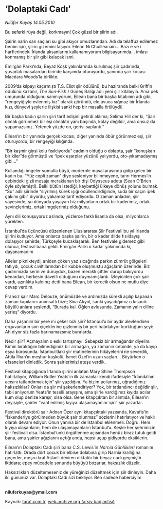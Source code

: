 # ‘Dolaptaki Cadı’

*Nilüfer Kuyaş 14.05.2010*

<div class="yazi"><p>Bu seferki rüya değil, korkmayın! Çok güzel bir şiirin adı.</p>
<p>Şairin narin sarı saçları su gibi akıyor omuzlarından. Adı da telaffuz edilemez benim için, şiirin gizemini taşıyor. Eilean Ni Chuilleanain... Bazı e ve i harflerindeki İrlanda aksanlarını kullanamıyorum bilgisayarımda... imlası konmamış bir şiir gibi kalacak ismi.</p>
<p>Emirgân Parkı’nda, Beyaz Köşk yakınlarında kurulmuş şiir çadırında, yuvarlak masalardan birinde karşımda oturuyordu, yanında şair kocası Macdara Woods’la birlikte.</p>
<p>2009’da kılpayı kaçırmıştı T.S. Eliot şiir ödülünü; bu haziranda belki Griffin ödülünü kazanır, <i>The Sun-Fish</i> / Güneş Balığı adlı yeni şiir kitabıyla. Ama pek umurunda olduğunu sanmıyorum, Eilean bana bir başka kitabının adı gibi, “rengeyiğiyle evlenmiş kız” olarak göründü, ele avuca sığmaz bir İrlanda kızı, dünyevi şeylerle ilişkisi sanki hep bir masalla örülüydü.</p>
<p>Bir başka kadın şairin şiiri tarif edişini getirdi aklıma; Selima Hill der ki, “Şair olmak görünmez bir eşi olmaktır yanı başında, kolay değildir, ama onsuz da yapamazsınız. Yetenek yüzde on, gerisi saplantı.”</p>
<p>Eilean’ın bir yanında gerçek kocası, diğer yanında öbür görünmez eşi, şiir oturuyordu, bir rengeyiği kılığında. </p>
<p>“Bir kaşmir giysi kolu fısıldıyordu” cadının olduğu o dolapta, şair “konuşkan bir kiler”de görmüştü ve “ipek eşarplar yüzünü yalıyordu, oto-yıkamadaymış gibi...” </p>
<p>Kullandığı imgeler somutla büyü, modernle masal arasında gidip gelen bir kadın bu. “Yüz cepli zaman” diye sesleniyor bilinmeyene, tanrı Hermes’in cebindeki gizli mesaja meraklanan bir dişi Odysseus adeta (Sean O’Brien öyle söylemişti). Belki bütün istediği, kaybettiği ülkeye dönüş yolunu bulmak. “Su” adlı şiirinde “sıyrılmış kürek ışığı ödüllendirdiğinde, suda bir saçın ipek çakımı gibi” diyordu, yakamoz tarif ediyordu. O zaman anladım, şiir sayesinde, şu dünyada yaşayan biz milyarların ortak bir kaderimiz, ortak sevinçlerimiz, ortak imgelerimiz olduğunu. </p>
<p>Aynı dili konuşuyoruz aslında, yüzlerce farklı lisanla da olsa, milyonlarca yürekten.</p>
<p>İstanbul’da üçüncüsü düzenlenen Uluslararası Şiir Festivali bu yıl İrlanda şiirini kutluyor. Ama onlarca başka şairin, bir o kadar dilde fısıldayışı dolaşıyor şehirde, Türkçeyle kucaklaşarak. Ben festivale gidemez gibi olunca, festival bana geldi. Emirgân Parkı o kadar yakınımda ki, dayanamadım.</p>
<p>Aileler piknikteydi, aniden çöken yaz sıcağında parkın zümrüt gölgeleri tatlıydı, çocuk cıvıltılarından bir kubbe oluşmuştu ağaçların üzerinde. Biz çadırımızda serin ve duruyduk, bazen meraklı çiftler durup bakıyordu kenardan, herkesin davetli olduğunu duymamışlardı. İzleyiciden çok şair vardı, azınlıkta kaldınız dedi bana Eilean, bir kerecik olsun ne mutlu diye cevap verdim.</p>
<p>Fransız şair Marc Delouze, önümüzde ve ardımızda sürekli açılıp kapanan zaman kapılarını anımsattı bize; Sina Akyol, sanki yaşadığımız o kısacık büyülü anlara seslendi, “Burada kal. Öğlen avlusunda. Zamanın yalın diline yerleş” diyordu.</p>
<p>Daha yaşanılır bir yere mi çeker bizi şiir? İstanbul’u bir aydır alevlendiren erguvanların son çiçeklerine gizlenmiş bir peri hatırlatıyor korktuğum şeyi: Ah diyor siz fazla barınamazsınız buralarda.</p>
<p>Nedir şiir? Açmayalım o eski tartışmayı. Sebepsiz bir armağandır diyelim. Kimin bıraktığını bilmediğimiz bir armağan, ya zamanın cebinde, ya da kayıp eşya bürosunda. İstanbul’daki şiir matinelerinin hikâyelerini ne severdik, Attila İlhan’ın meşhur kaşkolü, İsmet Özel’in uzun saçları... Büyürken o efsaneleri dinledik. Sonra şairlerimizi ateşe verdik.</p>
<p>Festival kitapçığında İrlanda şiirini anlatan Mary Shine Thompson hatırlatıyor, William Butler Yeats’in ilk zamanlar kendi ifadesiyle “İrlanda’nın acısını tatlandırmak için” şiir yazdığını. Ya bizim acılarımız, uğradığımız haksızlıklar? Onları da şiir mi şekerlendiriyor? Yok, bir tatlandırıcı değildir şiir, tabii anlıyorum Yeats’in teselli arayışını, ama şiirle vardığımız kıyıda acılar kum olup denize karışır, olsa olsa. Gene kitapçıktan bir alıntıda, Eilean’ın deyişiyle, şairler “vaat edilmiş kıyıya ulaşamayanlar için” şiir yazarlar.</p>
<p>Festival direktörü şair Adnan Özer aynı kitapçıktaki yazısında, Kavafis’in “İskenderiye görülmeden büyük şair olunmaz” sözlerini hatırlatıyor ve haklı olarak devam ediyor: Onun yanına bir de İstanbul eklenmeli. Doğru. Hem kıyıya ulaşanların, hem de ulaşamayanların İstanbul’u. Keşke her şehrimizin şiir festivali olsa. İstanbul’unki örgütlenme açısından henüz biraz tutuk geldi bana, ama şairler ağızlarını açtığı anda, hepsi uçup gidiyordu eksiklerin.</p>
<p>Eilean’ın Dolaptaki Cadı şiiri bana C.S. Lewis’in <i>Narnia Günlükleri</i> romanını hatırlattı. Orada dört çocuk bir elbise dolabına girip Narnia krallığına geçerler, meşru kral Aslan’ı deviren diktatör bir beyaz cadı geçmiştir iktidara; epey mücadele sonunda büyüyü bozarlar, haksızlık düzelir.</p>
<p>Haksızlıkları düzeltemeseniz de yüreğinizi düzeltmek için şiir dinleyin. Daha iki gününüz var. Dolaptaki Cadı sizi bekliyor. Ben sadece haberciyim.</p>
<p><b><br/>niluferkuyas@ymail.com</b></p></div>

Kaynak: [taraf.com.tr](http://www.taraf.com.tr:80/nilufer-kuyas/makale-dolaptaki-cadi.htm), [web.archive.org (arşiv bağlantısı)](http://web.archive.org/web/20100516043317/http://www.taraf.com.tr:80/nilufer-kuyas/makale-dolaptaki-cadi.htm)
